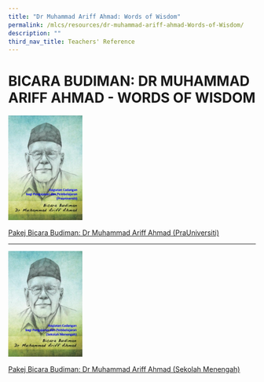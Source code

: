 ```yaml
---
title: "Dr Muhammad Ariff Ahmad: Words of Wisdom"
permalink: /mlcs/resources/dr-muhammad-ariff-ahmad-Words-of-Wisdom/
description: ""
third_nav_title: Teachers' Reference
---
```

BICARA BUDIMAN: DR MUHAMMAD ARIFF AHMAD - WORDS OF WISDOM
=========================================================

 <img src="/images/001%20-%20pra%20u%20-%20bicara%20budiman%20-%20dr%20md%20arif%20ahmad.jpg" style="width:30%">
			
[Pakej Bicara Budiman: Dr Muhammad Ariff Ahmad (PraUniversiti)](/files/pakej-bicara-budiman-dr-muhmmad-ariff-ahmad-(prauniversiti).pdf)

---
 <img src="/images/001%20-%20sec%20-%20bicara%20budiman%20-%20dr%20md%20arif%20ahmad.jpg" style="width:30%">
 
[Pakej Bicara Budiman: Dr Muhammad Ariff Ahmad (Sekolah Menengah)](/files/sekolah-menengah.pdf)